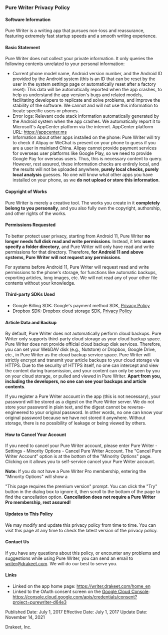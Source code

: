 ### Pure Writer Privacy Policy

#### Software Information

Pure Writer is a writing app that pursues non-loss and reassurance, featuring extremely fast startup speeds and a smooth writing experience.

#### Basic Statement

Pure Writer does not collect your private information. It only queries the following contents unrelated to your personal information:

* Current phone model name, Android version number, and the Android ID provided by the Android system (this is an ID that can be reset by the user in the system settings page or automatically reset after a factory reset): This data will be automatically reported when the app crashes, to help us understand the app version's bugs and related models, facilitating developers to replicate and solve problems, and improve the stability of the software. We cannot and will not use this information to locate specific users or phones.
* Error logs: Relevant code stack information automatically generated by the Android system when the app crashes. We automatically report it to Microsoft's AppCenter platform via the internet. AppCenter platform URL: https://appcenter.ms
* Information about other apps installed on the phone: Pure Writer will try to check if Alipay or WeChat is present on your phone to guess if you are a user in mainland China. Alipay cannot provide payment services for overseas user platforms like Google Play, so we need to provide Google Pay for overseas users. Thus, this is necessary content to query. However, rest assured, these information checks are entirely local, and the results will not be uploaded anywhere, **purely local checks, purely local analysis** guesses. No one will know what other apps you have installed on your phone, as we **do not upload or store this information**.

#### Copyright of Works

Pure Writer is merely a creative tool. The works you create in it **completely belong to you personally**, and you also fully own the copyright, authorship, and other rights of the works.

#### Permissions Requested

To better protect user privacy, starting from Android 11, Pure Writer **no longer needs full disk read and write permissions**. Instead, it lets **users specify a folder directory**, and Pure Writer will only have read and write permissions for that directory. Therefore, **for Android 11 and above systems, Pure Writer will not request any permissions**.

For systems before Android 11, Pure Writer will request read and write permissions to the phone's storage, for functions like automatic backups, exporting articles, long images, etc. We will not read any of your other file contents without your knowledge.

#### Third-party SDKs Used

* Google Billing SDK: Google's payment method SDK, [Privacy Policy](https://support.google.com/googleplay/android-developer/answer/10281818)
* Dropbox SDK: Dropbox cloud storage SDK, [Privacy Policy](https://www.dropbox.com/privacy)

#### Article Data and Backup

By default, Pure Writer does not automatically perform cloud backups. Pure Writer only supports third-party cloud storage as your cloud backup space. Pure Writer does not provide official cloud backup disk services. Therefore, you can set your WebDAV disk (e.g., Nutstore) or Dropbox, Google Drive, etc., in Pure Writer as the cloud backup service space. Pure Writer will strictly encrypt and transmit your article backups to your cloud storage via HTTPS. Due to the security of HTTPS itself, no one can intercept and view the content during transmission, and your content can only be seen by you on your cloud storage, or pulled and viewed in Pure Writer. **Apart from you, including the developers, no one can see your backups and article contents**.

If you register a Pure Writer account in the app (this is not necessary), your password will be stored as a digest on the Pure Writer server. We do not store your password in plain text, and the digest cannot be reverse-engineered to your original password. In other words, no one can know your original password because we have not stored it anywhere. Without storage, there is no possibility of leakage or being viewed by others.

#### How to Cancel Your Account

If you need to cancel your Pure Writer account, please enter Pure Writer - Settings - Minority Options - Cancel Pure Writer Account. The "Cancel Pure Writer Account" option is at the bottom of the "Minority Options" page. Clicking on it allows you to self-service cancel your Pure Writer account.

**Note:** If you do not have a Pure Writer Pro membership, entering the "Minority Options" will show a

 "This page requires the premium version" prompt. You can click the "Try" button in the dialog box to ignore it, then scroll to the bottom of the page to find the cancellation option. **Cancellation does not require a Pure Writer Pro membership, rest assured!**

#### Updates to This Policy

We may modify and update this privacy policy from time to time. You can visit this page at any time to check the latest version of the privacy policy.

#### Contact Us

If you have any questions about this policy, or encounter any problems and suggestions while using Pure Writer, you can send an email to writer@drakeet.com. We will do our best to serve you.



#### Links

- Linked on the app home page: https://writer.drakeet.com/home_en
- Linked to the OAuth consent screen on the [Google Cloud Console](https://console.cloud.google.com/): https://console.cloud.google.com/apis/credentials/consent?project=purewriter-d64e3



Published Date: July 1, 2017
Effective Date: July 1, 2017
Update Date: November 14, 2021

Drakeet, Inc.
